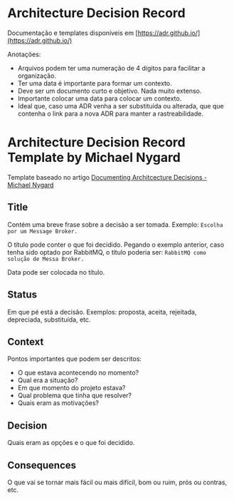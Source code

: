 # Architecture Decision Record

Documentação e templates disponíveis em [https://adr.github.io/](https://adr.github.io/)

Anotações:

* Arquivos podem ter uma numeração de 4 dígitos para facilitar a organização.
* Ter uma data é importante para formar um contexto.
* Deve ser um documento curto e objetivo. Nada muito extenso.
* Importante colocar uma data para colocar um contexto.
* Ideal que, caso uma ADR venha a ser substituída ou alterada, que que contenha o link para a nova ADR para manter a rastreabilidade.

# Architecture Decision Record Template by Michael Nygard

Template baseado no artigo [Documenting Architcecture Decisions - Michael 
Nygard](https://github.com/joelparkerhenderson/architecture-decision-record/tree/main/locales/en/templates)

## Title

Contém uma breve frase sobre a decisão a ser tomada.  Exemplo: `Escolha por um Message Broker.`

O título pode conter o que foi decidido. Pegando o exemplo anterior, caso tenha sido optado por RabbitMQ, o título poderia ser: `RabbitMQ como solução de Messa Broker.`

Data pode ser colocada no título.

## Status

Em que pé está a decisão. Exemplos: proposta, aceita, rejeitada, depreciada, substituída, etc.

## Context

Pontos importantes que podem ser descritos:

* O que estava acontecendo no momento?
* Qual era a situação?
* Em que momento do projeto estava?
* Qual problema que tinha que resolver?
* Quais eram as motivações?

## Decision 

Quais eram as opções e o que foi decidido.

## Consequences

O que vai se tornar mais fácil ou mais difícil, bom ou ruim, prós ou contras, etc.
